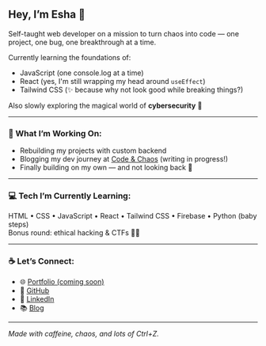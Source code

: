 ## Hey, I’m Esha 👋

Self-taught web developer on a mission to turn chaos into code — one project, one bug, one breakthrough at a time.

Currently learning the foundations of:
- JavaScript (one console.log at a time)
- React (yes, I'm still wrapping my head around `useEffect`)
- Tailwind CSS (✨ because why not look good while breaking things?)

Also slowly exploring the magical world of **cybersecurity** 🔐  

---

### 🌱 What I’m Working On:
- Rebuilding my projects with custom backend
- Blogging my dev journey at [Code & Chaos](#) (writing in progress!)
- Finally building on my own — and not looking back 😤

---

### 💻 Tech I’m Currently Learning:
HTML • CSS • JavaScript • React • Tailwind CSS • Firebase • Python (baby steps)  
Bonus round: ethical hacking & CTFs 🕵️‍♀️

---

### ☕ Let’s Connect:
- 🌐 [Portfolio (coming soon)](#)
- 🐙 [GitHub](https://github.com/BuildWithEsha)
- 💼 [LinkedIn](https://linkedin.com/in/esha-codeandchaos)
- 📚 [Blog](#https://codewithesha.hashnode.dev)

---

*Made with caffeine, chaos, and lots of Ctrl+Z.*
